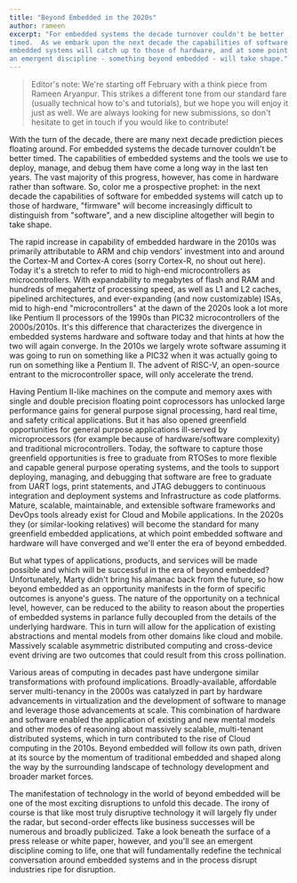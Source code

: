 ```yaml
---
title: "Beyond Embedded in the 2020s"
author: rameen
excerpt: "For embedded systems the decade turnover couldn't be better
timed.  As we embark upon the next decade the capabilities of software for
embedded systems will catch up to those of hardware, and at some point
an emergent discipline - something beyond embedded - will take shape."
---
```


> Editor's note: We're starting off February with a think piece from Rameen
> Aryanpur.  This strikes a different tone from our standard fare (usually
> technical how to's and tutorials), but we hope you will enjoy it just as well.
> We are always looking for new submissions, so don't hesitate to get in touch
> if you would like to contribute!

With the turn of the decade, there are many next decade prediction pieces floating
around. For embedded systems the decade turnover couldn't be better timed.  The
capabilities of embedded systems and the tools we use to deploy, manage, and
debug them have come a long way in the last ten years. The vast majority of
this progress, however, has come in hardware rather than software. So, color me
a prospective prophet: in the next decade the capabilities of software for
embedded systems will catch up to those of hardware, "firmware" will become
increasingly difficult to distinguish from "software", and a new discipline
altogether will begin to take shape.

The rapid increase in capability of embedded hardware in the 2010s was primarily
attributable to ARM and chip vendors’ investment into and around the Cortex-M
and Cortex-A cores (sorry Cortex-R, no shout out here). Today it's a stretch to
refer to mid to high-end microcontrollers as microcontrollers. With
expandability to megabytes of flash and RAM and hundreds of megahertz of
processing speed, as well as L1 and L2 caches, pipelined architectures, and
ever-expanding (and now customizable) ISAs, mid to high-end "microcontrollers"
at the dawn of the 2020s look a lot more like Pentium II processors of the 1990s
than PIC32 microcontrollers of the 2000s/2010s. It's this difference that
characterizes the divergence in embedded systems hardware and software today and
that hints at how the two will again converge. In the 2010s we largely wrote
software assuming it was going to run on something like a PIC32 when it was
actually going to run on something like a Pentium II. The advent of RISC-V, an
open-source entrant to the microcontroller space, will only accelerate the
trend. 

Having Pentium II-like machines on the compute and memory axes with single and
double precision floating point coprocessors has unlocked large performance
gains for general purpose signal processing, hard real time, and safety critical
applications. But it has also opened greenfield opportunities for general
purpose applications ill-served by microprocessors (for example because of
hardware/software complexity) and traditional microcontrollers. Today, the
software to capture those greenfield opportunities is free to graduate from
RTOSes to more flexible and capable general purpose operating systems, and the
tools to support deploying, managing, and debugging that software are free to
graduate from UART logs, print statements, and JTAG debuggers to continuous
integration and deployment systems and Infrastructure as code platforms. Mature,
scalable, maintainable, and extensible software frameworks and DevOps tools
already exist for Cloud and Mobile applications. In the 2020s they (or
similar-looking relatives) will become the standard for many greenfield embedded
applications, at which point embedded software and hardware will have converged
and we'll enter the era of beyond embedded.

But what types of applications, products, and services will be made possible
and which will be successful in the era of beyond embedded? Unfortunately,
Marty didn't bring his almanac back from the future, so how beyond embedded as
an opportunity manifests in the form of specific outcomes is anyone's guess.
The nature of the opportunity on a technical level, however, can be reduced to
the ability to reason about the properties of embedded systems in parlance
fully decoupled from the details of the underlying hardware. This in turn will
allow for the application of existing abstractions and mental models from other
domains like cloud and mobile. Massively scalable asymmetric distributed
computing and cross-device event driving are two outcomes that could result
from this cross pollination.


Various areas of computing in decades past have undergone similar
transformations with profound implications. Broadly-available, affordable
server multi-tenancy in the 2000s was catalyzed in part by hardware
advancements in virtualization and the development of software to manage and
leverage those advancements at scale. This combination of hardware and software
enabled the application of existing and new mental models and other modes of
reasoning about massively scalable, multi-tenant distributed systems, which in
turn contributed to the rise of Cloud computing in the 2010s. Beyond embedded
will follow its own path, driven at its source by the momentum of traditional
embedded and shaped along the way by the surrounding landscape of technology
development and broader market forces.

The manifestation of technology in the world of beyond embedded will be one of
the most exciting disruptions to unfold this decade. The irony of course is
that like most truly disruptive technology it will largely fly under the radar,
but second-order effects like business successes will be numerous and broadly
publicized. Take a look beneath the surface of a press release or white paper,
however, and you'll see an emergent discipline coming to life, one that will
fundamentally redefine the technical conversation around embedded systems and
in the process disrupt industries ripe for disruption.